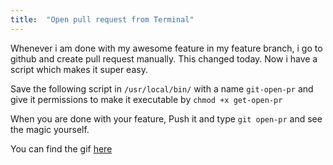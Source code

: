 ```yaml
---
title:  "Open pull request from Terminal"
---
```


Whenever i am done with my awesome feature in my feature branch, i go to github and create pull request manually. This changed today. Now i have a script which makes it super easy.

Save the following script in `/usr/local/bin/` with a name `git-open-pr` and give it permissions to make it executable by `chmod +x get-open-pr`

<script src="https://gist.github.com/aashishdhawan/7e264da4fc176a7157bc49af548154b8.js"></script>

When you are done with your feature, Push it and type `git open-pr` and see the magic yourself.

You can find the gif [here](http://aashishdhawan.github.io/images/Demo_gif_open_pr.gif)
